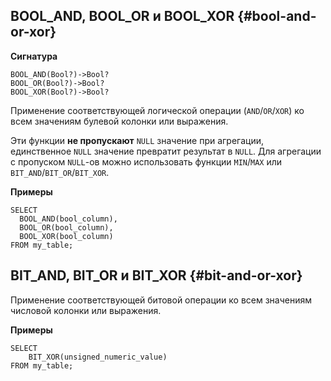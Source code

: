 ## BOOL_AND, BOOL_OR и BOOL_XOR {#bool-and-or-xor}

**Сигнатура**
```
BOOL_AND(Bool?)->Bool?
BOOL_OR(Bool?)->Bool?
BOOL_XOR(Bool?)->Bool?
```

Применение соответствующей логической операции (`AND`/`OR`/`XOR`) ко всем значениям булевой колонки или выражения.

Эти функции **не пропускают** `NULL` значение при агрегации, единственное `NULL` значение превратит результат в `NULL`. Для агрегации с пропуском `NULL`-ов можно использовать функции `MIN`/`MAX` или `BIT_AND`/`BIT_OR`/`BIT_XOR`.

**Примеры**
``` yql
SELECT
  BOOL_AND(bool_column),
  BOOL_OR(bool_column),
  BOOL_XOR(bool_column)
FROM my_table;
```

## BIT_AND, BIT_OR и BIT_XOR {#bit-and-or-xor}

Применение соответствующей битовой операции ко всем значениям числовой колонки или выражения.

**Примеры**
``` yql
SELECT
    BIT_XOR(unsigned_numeric_value)
FROM my_table;
```
